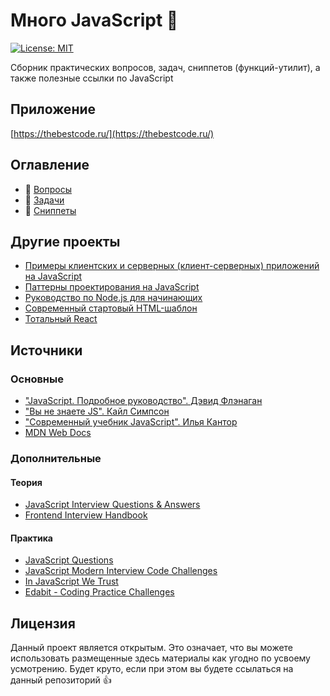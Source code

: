 # Много JavaScript :metal:

[![License: MIT](https://img.shields.io/badge/License-MIT-blue.svg)](https://opensource.org/licenses/MIT)

Сборник практических вопросов, задач, сниппетов (функций-утилит), а также полезные ссылки по JavaScript

## Приложение

[https://thebestcode.ru/](https://thebestcode.ru/)

## Оглавление

- :page_with_curl: [Вопросы](questions.md)
- :page_with_curl: [Задачи](tasks.md)
- :page_with_curl: [Сниппеты](snippets.md)

## Другие проекты

- <a target="_blank" rel="noopener" href="https://github.com/harryheman/JavaScript-Projects">Примеры клиентских и серверных (клиент-серверных) приложений на JavaScript</a>
- <a target="_blank" rel="noopener" href="https://github.com/harryheman/JavaScript-Design-Patterns">Паттерны проектирования на JavaScript</a>
- <a target="_blank" rel="noopener" href="https://nodejs-guide.ru">Руководство по Node.js для начинающих</a>
- <a target="_blank" rel="noopener" href="https://htmltemplate.site/">Современный стартовый HTML-шаблон</a>
- <a target="_blank" rel="noopener" href="https://github.com/harryheman/React-Total">Тотальный React</a>

## Источники

### Основные

- <a target="_blank" rel="noopener" href="https://thebestcode.ru/public/books/definitive_guide.pdf">"JavaScript. Подробное руководство". Дэвид Флэнаган</a>
- <a target="_blank" rel="noopener" href="https://github.com/azat-io/you-dont-know-js-ru">"Вы не знаете JS". Кайл Симпсон</a>
- <a target="_blank" rel="noopener" href="https://learn.javascript.ru/">"Современный учебник JavaScript". Илья Кантор</a>
- <a target="_blank" rel="noopener" href="https://developer.mozilla.org/ru/">MDN Web Docs</a>

### Дополнительные

#### Теория

- <a target="_blank" rel="noopener" href="https://github.com/sudheerj/javascript-interview-questions">JavaScript Interview Questions & Answers</a>
- <a target="_blank" rel="noopener" href="https://github.com/yangshun/front-end-interview-handbook/blob/master/contents/en/javascript-questions.md">Frontend Interview Handbook</a>

#### Практика

- <a target="_blank" rel="noopener" href="https://github.com/lydiahallie/javascript-questions">JavaScript Questions</a>
- <a target="_blank" rel="noopener" href="https://github.com/sadanandpai/javascript-code-challenges">JavaScript Modern Interview Code Challenges</a>
- <a target="_blank" rel="noopener" href="https://github.com/yeungon/In-JavaScript-we-trust">In JavaScript We Trust</a>
- <a target="_blank" rel="noopener" href="https://edabit.com/challenges">Edabit - Coding Practice Challenges</a>

## Лицензия

Данный проект является открытым. Это означает, что вы можете использовать размещенные здесь материалы как угодно по усвоему усмотрению. Будет круто, если при этом вы будете ссылаться на данный репозиторий :thumbsup: